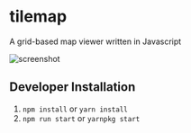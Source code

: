 # tilemap
A grid-based map viewer written in Javascript

![screenshot](https://cloud.githubusercontent.com/assets/2599464/25360797/b19ba11e-2918-11e7-9f8e-f27f084f0e18.png)


## Developer Installation
1. `npm install` or `yarn install`
2. `npm run start` or `yarnpkg start`
